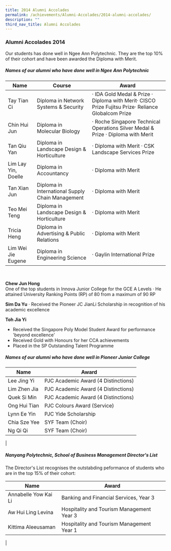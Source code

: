 ```yaml
---
title: 2014 Alumni Accolades
permalink: /achievements/Alumni-Accolades/2014-alumni-accolades/
description: ""
third_nav_title: Alumni Accolades
---
```

### Alumni Accolades 2014

Our students has done well in Ngee Ann Polytechnic. They are the top 10% of their cohort and have been awarded the Diploma with Merit.

##### Names of our alumni who have done well in Ngee Ann Polytechnic

| Name | Course | Award |
|---|---|---|
| Tay Tian Ci | Diploma in Network Systems & Security | · IDA Gold Medal & Prize · Diploma with Merit· CISCO Prize Fujitsu Prize· Reliance Globalcom Prize |
| Chin Hui Jun | Diploma in Molecular Biology | · Roche Singapore Technical Operations Silver Medal & Prize · Diploma with Merit |
| Tan Qiu Yan | Diploma in Landscape Design & Horticulture | · Diploma with Merit · CSK Landscape Services Prize |
| Lim Lay Yin, Doelle | Diploma in Accountancy | · Diploma with Merit |
| Tan Xian Jun | Diploma in International Supply Chain Management | · Diploma with Merit |
| Teo Mei Teng | Diploma in Landscape Design & Horticulture | · Diploma with Merit |
| Tricia Heng | Diploma in Advertising & Public Relations | · Diploma with Merit |
| Lim Wei Jie Eugene | Diploma in Engineering Science | · Gaylin International Prize |

<br>

**Chew Jun Hong** <br>
One of the top students in Innova Junior College for the GCE A Levels
· He attained University Ranking Points (RP) of 80 from a maximum of 90 RP

**Sim Da Yu**
· Received the Pioneer JC JianLi Scholarship in recognition of his academic excellence

**Toh Jia Yi**
* Received the Singapore Poly Model Student Award for performance 'beyond excellence'
* Received Gold with Honours for her CCA achievements
* Placed in the SP Outstanding Talent Programme

##### Names of our alumni who have done well in Pioneer Junior College

| Name | Award |
|---|---|
| Lee Jing Yi | PJC Academic Award (4 Distinctions) |
| Lim Zhen Jia | PJC Academic Award (4 Distinctions) |
| Quek Si Min | PJC Academic Award (4 Distinctions) |
| Ong Hui Tian | PJC Colours Award (Service) |
| Lynn Ee Yin | PJC Yide Scholarship |
| Chia Sze Yee | SYF Team (Choir) |
| Ng Qi Qi | SYF Team (Choir) |
|

##### Nanyang Polytechnic, School of Business Management Director's List
The Director's List recognises the outstabding peformance of students who are in the top 15% of their cohort:

| Name | Award |
|---|---|
| Annabelle Yow Kai Li | Banking and Financial Services, Year 3 |
| Aw Hui Ling Levina | Hospitality and Tourism Management Year 3 |
| Kittima Aleeusaman | Hospitality and Tourism Management Year 1 |
|